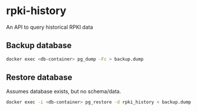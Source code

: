 # rpki-history

An API to query historical RPKI data

## Backup database

```bash
docker exec <db-container> pg_dump -Fc > backup.dump
```

## Restore database

Assumes database exists, but no schema/data.

```bash
docker exec -i <db-container> pg_restore -d rpki_history < backup.dump
```
